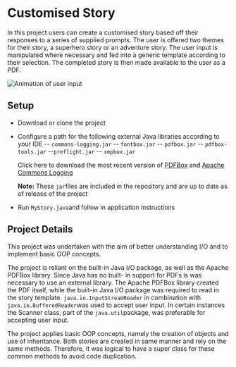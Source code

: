 # Customised Story
In this project users can create a customised story based off their responses to a series of supplied prompts. The user is offered two themes for their story, a superhero story or an adventure story. The user input is manipulated where necessary and fed into a generic template according to their selection. The completed story is then made available to the user as a PDF. 

![Animation of user input](https://media.giphy.com/media/fwW34xo84PhmjT7Wo5/giphy.gif)
## Setup
- Download or clone the project
- Configure a path for the following external Java libraries according to your IDE
-- `commons-logging.jar`
-- `fontbox.jar`
-- `pdfbox.jar`
-- `pdfbox-tools.jar`
--`preflight.jar`
-- `xmpbox.jar`

	Click here to download the most recent version of [PDFBox](https://pdfbox.apache.org/download.cgi#20x ) and [Apache Commons Logging](
 https://commons.apache.org/proper/commons-logging/download_logging.cgi)    
   
	**Note:** These `jar`files are included in the repository and are up to date as of release of the project
- Run `MyStory.java`and follow in application instructions

## Project Details
This project was undertaken with the aim of better understanding  I/O and to implement  basic OOP concepts.

The project is reliant on the built-in Java I/O package, as well as the Apache PDFBox library. Since Java has no built- in support for PDFs is was necessary to use an external library. The Apache PDFBox library created the PDF itself, while the built-in Java I/O package was required to read in the story template.  `java.io.InputStreamReader` in combination with `java.io.BufferedReader`was used to accept user input. In certain instances the Scanner class, part of the `java.util`package, was preferable for accepting user input. 

The project applies basic OOP concepts, namely the creation of objects and use of inheritance. Both stories are created in same manner and rely on the same methods. Therefore, it was logical to have a super class for these common methods to avoid code duplication.





